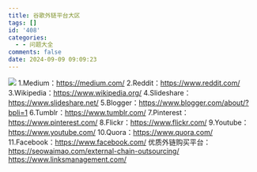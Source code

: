 ```yaml
---
title: 谷歌外链平台大区
tags: []
id: '408'
categories:
  - - 问题大全
comments: false
date: 2024-09-09 09:09:23
---
```


![](http://www.smalljia.site/wp-content/uploads/2024/09/1725843923688.png) 1.Medium：https://medium.com/ 2.Reddit：https://www.reddit.com/ 3.Wikipedia：https://www.wikipedia.org/ 4.Slideshare：https://www.slideshare.net/ 5.Blogger：https://www.blogger.com/about/?bpli=1 6.Tumblr：https://www.tumblr.com/ 7.Pinterest：https://www.pinterest.com/ 8.Flickr：https://www.flickr.com/ 9.Youtube：https://www.youtube.com/ 10.Quora：https://www.quora.com/ 11.Facebook：https://www.facebook.com/ 优质外链购买平台： https://seowaimao.com/external-chain-outsourcing/ https://www.linksmanagement.com/